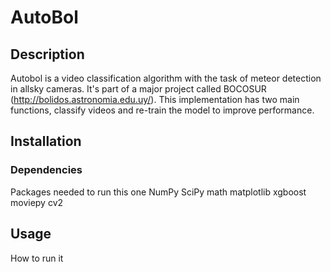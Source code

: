 # AutoBol

## Description

Autobol is a video classification algorithm with the task of meteor detection in allsky cameras. It's part of a major project called BOCOSUR (http://bolidos.astronomia.edu.uy/).
This implementation has two main functions, classify videos and re-train the model to improve performance.

## Installation

### Dependencies

Packages needed to run this one
NumPy
SciPy
math
matplotlib
xgboost
moviepy
cv2

## Usage

How to run it
